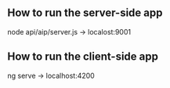 ## How to run the server-side app
node api/aip/server.js
-> localost:9001

## How to run the client-side app
ng serve
-> localhost:4200
